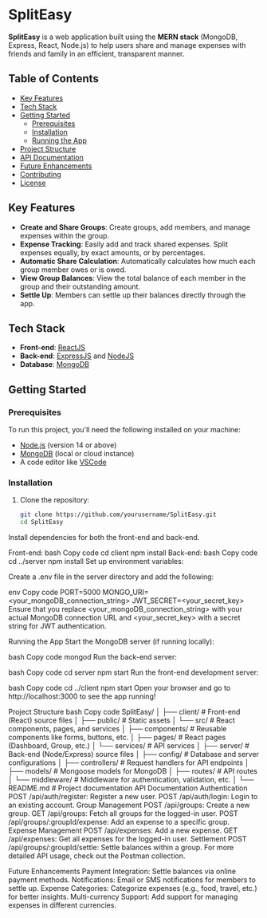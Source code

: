 # SplitEasy

**SplitEasy** is a web application built using the **MERN stack** (MongoDB, Express, React, Node.js) to help users share and manage expenses with friends and family in an efficient, transparent manner.

## Table of Contents
- [Key Features](#key-features)
- [Tech Stack](#tech-stack)
- [Getting Started](#getting-started)
  - [Prerequisites](#prerequisites)
  - [Installation](#installation)
  - [Running the App](#running-the-app)
- [Project Structure](#project-structure)
- [API Documentation](#api-documentation)
- [Future Enhancements](#future-enhancements)
- [Contributing](#contributing)
- [License](#license)

## Key Features
- **Create and Share Groups**: Create groups, add members, and manage expenses within the group.
- **Expense Tracking**: Easily add and track shared expenses. Split expenses equally, by exact amounts, or by percentages.
- **Automatic Share Calculation**: Automatically calculates how much each group member owes or is owed.
- **View Group Balances**: View the total balance of each member in the group and their outstanding amount.
- **Settle Up**: Members can settle up their balances directly through the app.

## Tech Stack

- **Front-end**: [ReactJS](https://reactjs.org/)
- **Back-end**: [ExpressJS](https://expressjs.com/) and [NodeJS](https://nodejs.org/)
- **Database**: [MongoDB](https://www.mongodb.com/)

## Getting Started

### Prerequisites

To run this project, you'll need the following installed on your machine:

- [Node.js](https://nodejs.org/) (version 14 or above)
- [MongoDB](https://www.mongodb.com/) (local or cloud instance)
- A code editor like [VSCode](https://code.visualstudio.com/)

### Installation

1. Clone the repository:
   ```bash
   git clone https://github.com/yourusername/SplitEasy.git
   cd SplitEasy
Install dependencies for both the front-end and back-end.

Front-end:
bash
Copy code
cd client
npm install
Back-end:
bash
Copy code
cd ../server
npm install
Set up environment variables:

Create a .env file in the server directory and add the following:

env
Copy code
PORT=5000
MONGO_URI=<your_mongoDB_connection_string>
JWT_SECRET=<your_secret_key>
Ensure that you replace <your_mongoDB_connection_string> with your actual MongoDB connection URL and <your_secret_key> with a secret string for JWT authentication.

Running the App
Start the MongoDB server (if running locally):

bash
Copy code
mongod
Run the back-end server:

bash
Copy code
cd server
npm start
Run the front-end development server:

bash
Copy code
cd ../client
npm start
Open your browser and go to http://localhost:3000 to see the app running!

Project Structure
bash
Copy code
SplitEasy/
│
├── client/                 # Front-end (React) source files
│   ├── public/             # Static assets
│   └── src/                # React components, pages, and services
│       ├── components/     # Reusable components like forms, buttons, etc.
│       ├── pages/          # React pages (Dashboard, Group, etc.)
│       └── services/       # API services
│
├── server/                 # Back-end (Node/Express) source files
│   ├── config/             # Database and server configurations
│   ├── controllers/        # Request handlers for API endpoints
│   ├── models/             # Mongoose models for MongoDB
│   ├── routes/             # API routes
│   └── middleware/         # Middleware for authentication, validation, etc.
│
└── README.md               # Project documentation
API Documentation
Authentication
POST /api/auth/register: Register a new user.
POST /api/auth/login: Login to an existing account.
Group Management
POST /api/groups: Create a new group.
GET /api/groups: Fetch all groups for the logged-in user.
POST /api/groups/:groupId/expense: Add an expense to a specific group.
Expense Management
POST /api/expenses: Add a new expense.
GET /api/expenses: Get all expenses for the logged-in user.
Settlement
POST /api/groups/:groupId/settle: Settle balances within a group.
For more detailed API usage, check out the Postman collection.

Future Enhancements
Payment Integration: Settle balances via online payment methods.
Notifications: Email or SMS notifications for members to settle up.
Expense Categories: Categorize expenses (e.g., food, travel, etc.) for better insights.
Multi-currency Support: Add support for managing expenses in different currencies.



